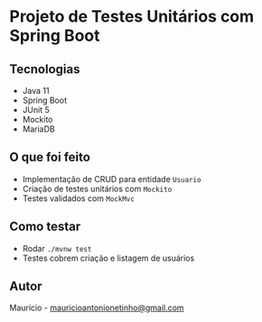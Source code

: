 # Projeto de Testes Unitários com Spring Boot

## Tecnologias
- Java 11
- Spring Boot
- JUnit 5
- Mockito
- MariaDB

## O que foi feito
- Implementação de CRUD para entidade `Usuario`
- Criação de testes unitários com `Mockito`
- Testes validados com `MockMvc`

## Como testar
- Rodar `./mvnw test`
- Testes cobrem criação e listagem de usuários

## Autor
Maurício - mauricioantonionetinho@gmail.com
